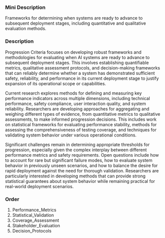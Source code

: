 ### Mini Description

Frameworks for determining when systems are ready to advance to subsequent deployment stages, including quantitative and qualitative evaluation methods.

### Description

Progression Criteria focuses on developing robust frameworks and methodologies for evaluating when AI systems are ready to advance to subsequent deployment stages. This involves establishing quantifiable metrics, qualitative assessment protocols, and decision-making frameworks that can reliably determine whether a system has demonstrated sufficient safety, reliability, and performance in its current deployment stage to justify expansion of its operational scope or capabilities.

Current research explores methods for defining and measuring key performance indicators across multiple dimensions, including technical performance, safety compliance, user interaction quality, and system reliability. Researchers are developing approaches for aggregating and weighing different types of evidence, from quantitative metrics to qualitative assessments, to make informed progression decisions. This includes work on statistical frameworks for evaluating performance stability, methods for assessing the comprehensiveness of testing coverage, and techniques for validating system behavior under various operational conditions.

Significant challenges remain in determining appropriate thresholds for progression, especially given the complex interplay between different performance metrics and safety requirements. Open questions include how to account for rare but significant failure modes, how to evaluate system behavior in previously unseen scenarios, and how to balance the desire for rapid deployment against the need for thorough validation. Researchers are particularly interested in developing methods that can provide strong statistical guarantees about system behavior while remaining practical for real-world deployment scenarios.

### Order

1. Performance_Metrics
2. Statistical_Validation
3. Coverage_Assessment
4. Stakeholder_Evaluation
5. Decision_Protocols
